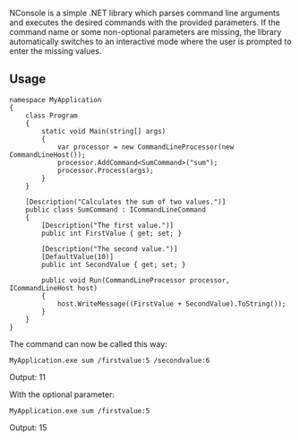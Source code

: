 NConsole is a simple .NET library which parses command line arguments and executes the desired commands with the provided parameters. If the command name or some non-optional parameters are missing, the library automatically switches to an interactive mode where the user is prompted to enter the missing values. 

## Usage

    namespace MyApplication
    {
        class Program
        {
            static void Main(string[] args)
            {
                var processor = new CommandLineProcessor(new CommandLineHost());
                processor.AddCommand<SumCommand>("sum");
                processor.Process(args);
            }
        }

        [Description("Calculates the sum of two values.")]
        public class SumCommand : ICommandLineCommand
        {
            [Description("The first value.")]
            public int FirstValue { get; set; }

            [Description("The second value.")]
            [DefaultValue(10)]
            public int SecondValue { get; set; }

            public void Run(CommandLineProcessor processor, ICommandLineHost host)
            {
                host.WriteMessage((FirstValue + SecondValue).ToString());
            }
        }
    }

The command can now be called this way: 

    MyApplication.exe sum /firstvalue:5 /secondvalue:6
    
Output: 11
    
With the optional parameter: 

    MyApplication.exe sum /firstvalue:5
    
Output: 15
